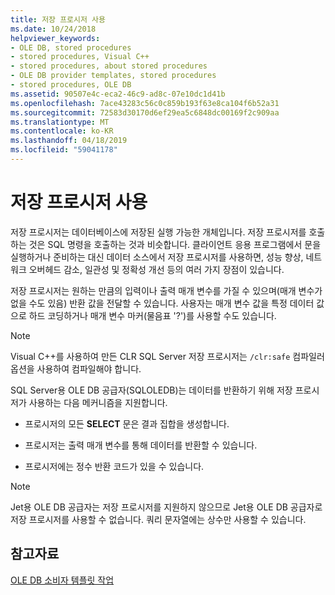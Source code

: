```yaml
---
title: 저장 프로시저 사용
ms.date: 10/24/2018
helpviewer_keywords:
- OLE DB, stored procedures
- stored procedures, Visual C++
- stored procedures, about stored procedures
- OLE DB provider templates, stored procedures
- stored procedures, OLE DB
ms.assetid: 90507e4c-eca2-46c9-ad8c-07e10dc1d41b
ms.openlocfilehash: 7ace43283c56c0c859b193f63e8ca104f6b52a31
ms.sourcegitcommit: 72583d30170d6ef29ea5c6848dc00169f2c909aa
ms.translationtype: MT
ms.contentlocale: ko-KR
ms.lasthandoff: 04/18/2019
ms.locfileid: "59041178"
---
```

# <a name="using-stored-procedures"></a>저장 프로시저 사용

저장 프로시저는 데이터베이스에 저장된 실행 가능한 개체입니다. 저장 프로시저를 호출하는 것은 SQL 명령을 호출하는 것과 비슷합니다. 클라이언트 응용 프로그램에서 문을 실행하거나 준비하는 대신 데이터 소스에서 저장 프로시저를 사용하면, 성능 향상, 네트워크 오버헤드 감소, 일관성 및 정확성 개선 등의 여러 가지 장점이 있습니다.

저장 프로시저는 원하는 만큼의 입력이나 출력 매개 변수를 가질 수 있으며(매개 변수가 없을 수도 있음) 반환 값을 전달할 수 있습니다. 사용자는 매개 변수 값을 특정 데이터 값으로 하드 코딩하거나 매개 변수 마커(물음표 '?')를 사용할 수도 있습니다.

> [!NOTE]
>  Visual C++를 사용하여 만든 CLR SQL Server 저장 프로시저는 `/clr:safe` 컴파일러 옵션을 사용하여 컴파일해야 합니다.

SQL Server용 OLE DB 공급자(SQLOLEDB)는 데이터를 반환하기 위해 저장 프로시저가 사용하는 다음 메커니즘을 지원합니다.

- 프로시저의 모든 **SELECT** 문은 결과 집합을 생성합니다.

- 프로시저는 출력 매개 변수를 통해 데이터를 반환할 수 있습니다.

- 프로시저에는 정수 반환 코드가 있을 수 있습니다.

> [!NOTE]
> Jet용 OLE DB 공급자는 저장 프로시저를 지원하지 않으므로 Jet용 OLE DB 공급자로 저장 프로시저를 사용할 수 없습니다. 쿼리 문자열에는 상수만 사용할 수 있습니다.

## <a name="see-also"></a>참고자료

[OLE DB 소비자 템플릿 작업](../../data/oledb/working-with-ole-db-consumer-templates.md)